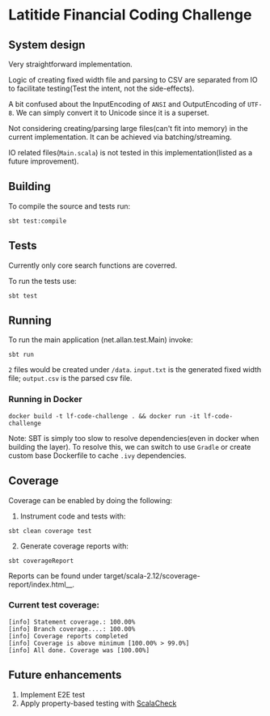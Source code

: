 # Latitide Financial Coding Challenge

## System design

Very straightforward implementation.

Logic of creating fixed width file and parsing to CSV are separated from IO to facilitate testing(Test the intent, not the side-effects).

A bit confused about the InputEncoding of `ANSI` and OutputEncoding of `UTF-8`. We can simply convert it to Unicode since
it is a superset.

Not considering creating/parsing large files(can't fit into memory) in the current implementation. It can be achieved via batching/streaming.

IO related files(`Main.scala`) is not tested in this implementation(listed as a future improvement).

## Building

To compile the source and tests run:

```
sbt test:compile
```

## Tests

Currently only core search functions are coverred.

To run the tests use:

```
sbt test
```

## Running

To run the main application (net.allan.test.Main) invoke:

```
sbt run
```

`2` files would be created under `/data`.
`input.txt` is the generated fixed width file; `output.csv` is the parsed csv file.

### Running in Docker

```
docker build -t lf-code-challenge . && docker run -it lf-code-challenge
```

Note: SBT is simply too slow to resolve dependencies(even in docker when building the layer).
To resolve this, we can switch to use `Gradle` or create custom base Dockerfile to cache `.ivy` dependencies.

## Coverage

Coverage can be enabled by doing the following:

1. Instrument code and tests with:

```
sbt clean coverage test
```

2. Generate coverage reports with:

```
sbt coverageReport
```

Reports can be found under target/scala-2.12/scoverage-report/index.html__.

### Current test coverage:
```
[info] Statement coverage.: 100.00%
[info] Branch coverage....: 100.00%
[info] Coverage reports completed
[info] Coverage is above minimum [100.00% > 99.0%]
[info] All done. Coverage was [100.00%]
```

## Future enhancements

1. Implement E2E test
1. Apply property-based testing with [ScalaCheck](https://www.scalacheck.org/)
